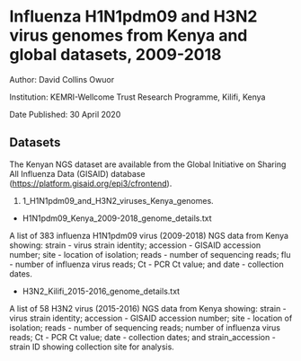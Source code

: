 # Influenza H1N1pdm09 and H3N2 virus genomes from Kenya and global datasets, 2009-2018

Author:         David Collins Owuor

Institution:   KEMRI-Wellcome Trust Research Programme, Kilifi, Kenya

Date Published: 30 April 2020

## Datasets

The Kenyan NGS dataset are available from the Global Initiative on Sharing All Influenza
Data (GISAID) database (https://platform.gisaid.org/epi3/cfrontend).

1.	1_H1N1pdm09_and_H3N2_viruses_Kenya_genomes.

* H1N1pdm09_Kenya_2009-2018_genome_details.txt

A list of 383 influenza H1N1pdm09 virus (2009-2018) NGS data from Kenya showing: strain - 
virus strain identity; accession - GISAID accession number; site - location of isolation; 
reads - number of sequencing reads; flu - number of influenza virus reads; Ct - PCR Ct value; 
and date - collection dates.

* H3N2_Kilifi_2015-2016_genome_details.txt

A list of 58 H3N2 virus (2015-2016) NGS data from Kenya showing: strain - virus strain
identity; accession - GISAID accession number; site - location of isolation; 
reads - number of sequencing reads; number of influenza virus reads; Ct - PCR Ct value;
date - collection dates; and strain_accession - strain ID showing collection site for
analysis.